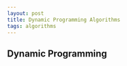 ```yaml
---
layout: post
title: Dynamic Programming Algorithms
tags: algorithms
---
```


## Dynamic Programming 

<script src="https://gist.github.com/selimslab/84c11bcbfa0fbccfc767c4d22ca27101.js"></script>

<script src="https://gist.github.com/selimslab/92f81d60aa59a6a0618901af5968f0c1.js"></script>

<script src="https://gist.github.com/selimslab/9043c116758590bd26092d31290eab46.js"></script>
